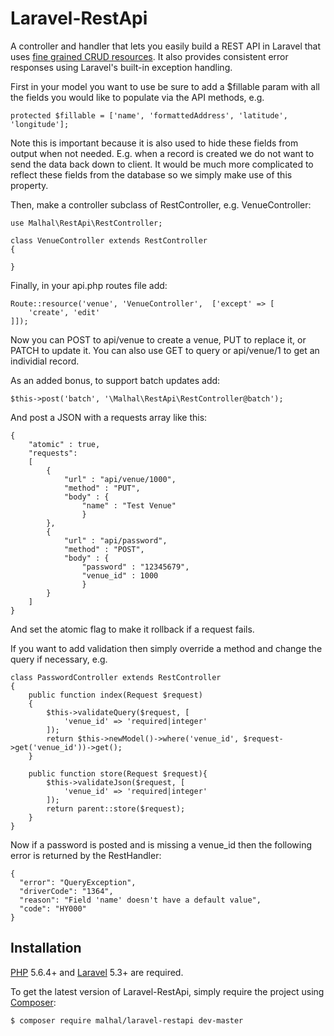 # Laravel-RestApi
A controller and handler that lets you easily build a REST API in Laravel that uses [fine grained CRUD resources](https://www.thoughtworks.com/insights/blog/rest-api-design-resource-modeling). It also provides consistent error responses using Laravel's built-in exception handling.

First in your model you want to use be sure to add a $fillable param with all the fields you would like to populate via the API methods, e.g.

    protected $fillable = ['name', 'formattedAddress', 'latitude', 'longitude'];

Note this is important because it is also used to hide these fields from output when not needed. E.g. when a record is created we do not want to send the data back down to client. It would be much more complicated to reflect these fields from the database so we simply make use of this property.

Then, make a controller subclass of RestController, e.g. VenueController:

    use Malhal\RestApi\RestController;
    
    class VenueController extends RestController
    {
    
    }

Finally, in your api.php routes file add:

    Route::resource('venue', 'VenueController',  ['except' => [
        'create', 'edit'
    ]]);

Now you can POST to api/venue to create a venue, PUT to replace it, or PATCH to update it. You can also use GET to query or api/venue/1 to get an individial record.

As an added bonus, to support batch updates add:

    $this->post('batch', '\Malhal\RestApi\RestController@batch');
    
And post a JSON with a requests array like this:

    {
        "atomic" : true,
        "requests":
        [
            {
                "url" : "api/venue/1000",
                "method" : "PUT",
                "body" : {
                    "name" : "Test Venue"
                    }
            },
            {
                "url" : "api/password",
                "method" : "POST",
                "body" : {
                    "password" : "12345679",
                    "venue_id" : 1000
                    }
            }
        ]
    }

And set the atomic flag to make it rollback if a request fails.

If you want to add validation then simply override a method and change the query if necessary, e.g.

    class PasswordController extends RestController
    {
        public function index(Request $request)
        {
            $this->validateQuery($request, [
                'venue_id' => 'required|integer'
            ]);
            return $this->newModel()->where('venue_id', $request->get('venue_id'))->get();
        }
    
        public function store(Request $request){
            $this->validateJson($request, [
                'venue_id' => 'required|integer'
            ]);
            return parent::store($request);
        }
    }

Now if a password is posted and is missing a venue_id then the following error is returned by the RestHandler:

    {
      "error": "QueryException",
      "driverCode": "1364",
      "reason": "Field 'name' doesn't have a default value",
      "code": "HY000"
    }

## Installation

[PHP](https://php.net) 5.6.4+ and [Laravel](http://laravel.com) 5.3+ are required.

To get the latest version of Laravel-RestApi, simply require the project using [Composer](https://getcomposer.org):

```bash
$ composer require malhal/laravel-restapi dev-master
```

